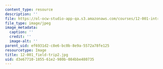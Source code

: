 ```yaml
---
content_type: resource
description: ''
file: https://ol-ocw-studio-app-qa.s3.amazonaws.com/courses/12-001-introduction-to-geology-fall-2013/d3e67710185561e2980b084bbe480735_12-001_field-trip2.jpg
file_type: image/jpeg
image_metadata:
  caption: ''
  credit: ''
  image-alt: ''
parent_uid: ef6931d2-c8e6-bc0b-8e9a-5572a78fe125
resourcetype: Image
title: 12-001_field-trip2.jpg
uid: d3e67710-1855-61e2-980b-084bbe480735
---
```

